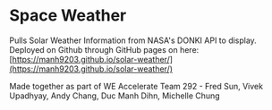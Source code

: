 # Space Weather
Pulls Solar Weather Information from NASA's DONKI API to display.
Deployed on Github through GitHub pages on here: [https://manh9203.github.io/solar-weather/](https://manh9203.github.io/solar-weather/)

Made together as part of WE Accelerate
Team 292 - Fred Sun, Vivek Upadhyay, Andy Chang, Duc Manh Dihn, Michelle Chung
